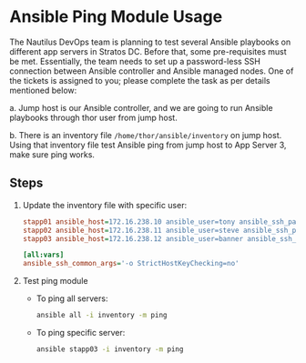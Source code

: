 # Ansible Ping Module Usage

The Nautilus DevOps team is planning to test several Ansible playbooks on different app servers in Stratos DC. Before that, some pre-requisites must be met. Essentially, the team needs to set up a password-less SSH connection between Ansible controller and Ansible managed nodes. One of the tickets is assigned to you; please complete the task as per details mentioned below:

a. Jump host is our Ansible controller, and we are going to run Ansible playbooks through thor user from jump host.

b. There is an inventory file `/home/thor/ansible/inventory` on jump host. Using that inventory file test Ansible ping from jump host to App Server 3, make sure ping works.

## Steps

1. Update the inventory file with specific user:

    ```ini
    stapp01 ansible_host=172.16.238.10 ansible_user=tony ansible_ssh_pass=Ir0nM@n
    stapp02 ansible_host=172.16.238.11 ansible_user=steve ansible_ssh_pass=Am3ric@
    stapp03 ansible_host=172.16.238.12 ansible_user=banner ansible_ssh_pass=BigGr33n

    [all:vars]
    ansible_ssh_common_args='-o StrictHostKeyChecking=no'
    ```

2. Test ping module
    - To ping all servers:

        ```sh
        ansible all -i inventory -m ping
        ```

    - To ping specific server:

        ```sh
        ansible stapp03 -i inventory -m ping
        ```
